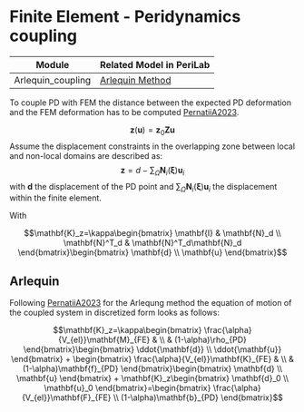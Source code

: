 # Finite Element - Peridynamics coupling

| Module | Related Model in PeriLab |
|---|---|
| Arlequin_coupling | [Arlequin Method](https://github.com/PeriHub/PeriLab.jl/blob/main/src/FEM/Coupling/Arlequin_coupling.jl) |


To couple PD with FEM the distance between the expected PD deformation and the FEM deformation has to be computed [PernatiiA2023](@cite).

$$\mathbf{z}(\mathbf{u})=\mathbf{z}_0\mathbf{Z}\mathbf{u}$$
Assume the displacement constraints in the overlapping zone between local and non-local domains are described as:
$$\mathbf{z}=d-\sum_{\Omega}\mathbf{N}_i(\boldsymbol{\xi})\mathbf{u}_i$$
with $\mathbf{d}$ the displacement of the PD point and $\sum_{\Omega}\mathbf{N}_i(\boldsymbol{\xi})\mathbf{u}_i$ the displacement within the finite element.

With

$$\mathbf{K}_z=\kappa\begin{bmatrix}
\mathbf{I} & \mathbf{N}_d \\
\mathbf{N}^T_d & \mathbf{N}^T_d\mathbf{N}_d
\end{bmatrix}\begin{bmatrix}
\mathbf{d}  \\
\mathbf{u}
\end{bmatrix}$$

## Arlequin
Following [PernatiiA2023](@cite) for the Arlequng method the equation of motion of the coupled system in discretized form looks as follows:


$$\mathbf{K}_z=\kappa\begin{bmatrix}
\frac{\alpha}{V_{el}}\mathbf{M}_{FE} &  \\
 & (1-\alpha)\rho_{PD}
\end{bmatrix}\begin{bmatrix}
\ddot{\mathbf{d}}  \\
\ddot{\mathbf{u}}
\end{bmatrix} + \begin{bmatrix}
\frac{\alpha}{V_{el}}\mathbf{K}_{FE} &  \\
 & (1-\alpha)\mathbf{f}_{PD}
\end{bmatrix}\begin{bmatrix}
\mathbf{d}  \\
\mathbf{u}
\end{bmatrix} + \mathbf{K}_z\begin{bmatrix}
\mathbf{d}_0  \\
\mathbf{u}_0
\end{bmatrix}=\begin{bmatrix}
\frac{\alpha}{V_{el}}\mathbf{F}_{FE}  \\
(1-\alpha)\mathbf{b}_{PD}
\end{bmatrix}$$
